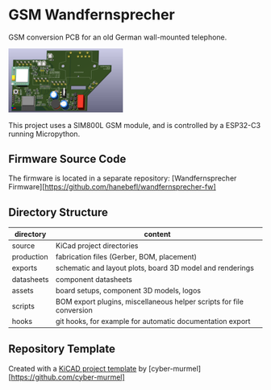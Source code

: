 # GSM Wandfernsprecher
GSM conversion PCB for an old German wall-mounted telephone.

<img src="./exports/renderings/wandfernsprecher_top.png" width="45%"/>

This project uses a SIM800L GSM module, and is controlled by a ESP32-C3 running Micropython.

## Firmware Source Code
The firmware is located in a separate repository: [Wandfernsprecher Firmware][https://github.com/hanebefl/wandfernsprecher-fw]



## Directory Structure
| directory  | content                                                              |
|------------|----------------------------------------------------------------------|
| source     | KiCad project directories                                            |
| production | fabrication files (Gerber, BOM, placement)                           |
| exports    | schematic and layout plots, board 3D model and renderings            |
| datasheets | component datasheets                                                 |
| assets     | board setups, component 3D models, logos                             |
| scripts    | BOM export plugins, miscellaneous helper scripts for file conversion |
| hooks      | git hooks, for example for automatic documentation export            |

## Repository Template
Created with a [KiCAD project template](https://github.com/cyber-murmel/kicad-template) by [cyber-murmel][https://github.com/cyber-murmel]
